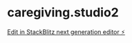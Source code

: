 # caregiving.studio2

[Edit in StackBlitz next generation editor ⚡️](https://stackblitz.com/~/github.com/HuntsDesk/caregiving.studio)
